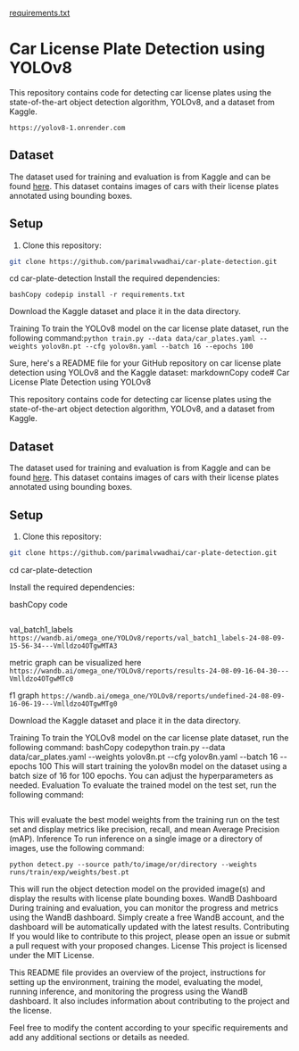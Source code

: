 [requirements.txt](https://github.com/user-attachments/files/15526179/requirements.txt)
# Car License Plate Detection using YOLOv8


This repository contains code for detecting car license plates using the state-of-the-art object detection algorithm, YOLOv8, and a dataset from Kaggle.

```You can access this streamlit  link:
https://yolov8-1.onrender.com
```
## Dataset

The dataset used for training and evaluation is from Kaggle and can be found [here](https://www.kaggle.com/datasets/andrewmvd/car-plate-detection). This dataset contains images of cars with their license plates annotated using bounding boxes.

## Setup

1. Clone this repository:

```bash
git clone https://github.com/parimalvwadhai/car-plate-detection.git
```
cd car-plate-detection
Install the required dependencies:
```
bashCopy codepip install -r requirements.txt
```
Download the Kaggle dataset and place it in the data directory.

Training
To train the YOLOv8 model on the car license plate dataset, run the following command:``` python train.py --data data/car_plates.yaml --weights yolov8n.pt --cfg yolov8n.yaml --batch 16 --epochs 100 ```

Sure, here's a README file for your GitHub repository on car license plate detection using YOLOv8 and the Kaggle dataset:
markdownCopy code# Car License Plate Detection using YOLOv8

This repository contains code for detecting car license plates using the state-of-the-art object detection algorithm, YOLOv8, and a dataset from Kaggle.

## Dataset

The dataset used for training and evaluation is from Kaggle and can be found [here](https://www.kaggle.com/datasets/andrewmvd/car-plate-detection). This dataset contains images of cars with their license plates annotated using bounding boxes.

## Setup

1. Clone this repository:

```bash
git clone https://github.com/parimalvwadhai/car-plate-detection.git
```
cd car-plate-detection

Install the required dependencies:

bashCopy code
``` pip install -r requirements.txt
```


val_batch1_labels
``` https://wandb.ai/omega_one/YOLOv8/reports/val_batch1_labels-24-08-09-15-56-34---Vmlldzo4OTgwMTA3```

metric graph can be visualized here
``` https://wandb.ai/omega_one/YOLOv8/reports/results-24-08-09-16-04-30---Vmlldzo4OTgwMTc0  ```

f1 graph
``` https://wandb.ai/omega_one/YOLOv8/reports/undefined-24-08-09-16-06-19---Vmlldzo4OTgwMTg0 ```



Download the Kaggle dataset and place it in the data directory.

Training
To train the YOLOv8 model on the car license plate dataset, run the following command:
bashCopy codepython train.py --data data/car_plates.yaml --weights yolov8n.pt --cfg yolov8n.yaml --batch 16 --epochs 100
This will start training the yolov8n model on the dataset using a batch size of 16 for 100 epochs. You can adjust the hyperparameters as needed.
Evaluation
To evaluate the trained model on the test set, run the following command:
``` python val.py --data data/car_plates.yaml --weights runs/train/exp/weights/best.pt --task test
```
This will evaluate the best model weights from the training run on the test set and display metrics like precision, recall, and mean Average Precision (mAP).
Inference
To run inference on a single image or a directory of images, use the following command:
```
python detect.py --source path/to/image/or/directory --weights runs/train/exp/weights/best.pt
```
This will run the object detection model on the provided image(s) and display the results with license plate bounding boxes.
WandB Dashboard
During training and evaluation, you can monitor the progress and metrics using the WandB dashboard. Simply create a free WandB account, and the dashboard will be automatically updated with the latest results.
Contributing
If you would like to contribute to this project, please open an issue or submit a pull request with your proposed changes.
License
This project is licensed under the MIT License.

This README file provides an overview of the project, instructions for setting up the environment, training the model, evaluating the model, running inference, and monitoring the progress using the WandB dashboard. It also includes information about contributing to the project and the license.

Feel free to modify the content according to your specific requirements and add any additional sections or details as needed.

